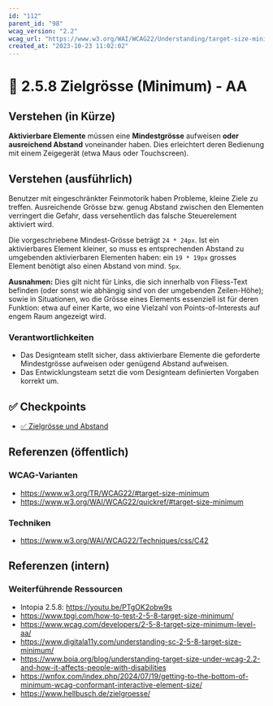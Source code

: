 ```yaml
---
id: "112"
parent_id: "98"
wcag_version: "2.2"
wcag_url: "https://www.w3.org/WAI/WCAG22/Understanding/target-size-minimum.html"
created_at: "2023-10-23 11:02:02"
---
```


# 📜 2.5.8 Zielgrösse (Minimum) - AA

## Verstehen (in Kürze)

**Aktivierbare Elemente** müssen eine **Mindestgrösse** aufweisen **oder ausreichend Abstand** voneinander haben. Dies erleichtert deren Bedienung mit einem Zeigegerät (etwa Maus oder Touchscreen).

## Verstehen (ausführlich)

Benutzer mit eingeschränkter Feinmotorik haben Probleme, kleine Ziele zu treffen. Ausreichende Grösse bzw. genug Abstand zwischen den Elementen verringert die Gefahr, dass versehentlich das falsche Steuerelement aktiviert wird.

Die vorgeschriebene Mindest-Grösse beträgt `24 * 24px`. Ist ein aktivierbares Element kleiner, so muss es entsprechenden Abstand zu umgebenden aktivierbaren Elementen haben: ein `19 * 19px` grosses Element benötigt also einen Abstand von mind. `5px`.

**Ausnahmen:** Dies gilt nicht für Links, die sich innerhalb von Fliess-Text befinden (oder sonst wie abhängig sind von der umgebenden Zeilen-Höhe); sowie in Situationen, wo die Grösse eines Elements essenziell ist für deren Funktion: etwa auf einer Karte, wo eine Vielzahl von Points-of-Interests auf engem Raum angezeigt wird.

### Verantwortlichkeiten

- Das Designteam stellt sicher, dass aktivierbare Elemente die geforderte Mindestgrösse aufweisen oder genügend Abstand aufweisen.
- Das Entwicklungsteam setzt die vom Designteam definierten Vorgaben korrekt um.

## ✅ Checkpoints

- [✅ Zielgrösse und Abstand](zielgroesse-und-abstand)

## Referenzen (öffentlich)

### WCAG-Varianten
- <https://www.w3.org/TR/WCAG22/#target-size-minimum>
- <https://www.w3.org/WAI/WCAG22/quickref/#target-size-minimum>

### Techniken
- <https://www.w3.org/WAI/WCAG22/Techniques/css/C42>

## Referenzen (intern)

### Weiterführende Ressourcen
- Intopia 2.5.8: <https://youtu.be/PTgOK2obw9s>
- <https://www.tpgi.com/how-to-test-2-5-8-target-size-minimum/>
- <https://www.wcag.com/developers/2-5-8-target-size-minimum-level-aa/>
- <https://www.digitala11y.com/understanding-sc-2-5-8-target-size-minimum/>
- <https://www.boia.org/blog/understanding-target-size-under-wcag-2.2-and-how-it-affects-people-with-disabilities>
- <https://wnfox.com/index.php/2024/07/19/getting-to-the-bottom-of-minimum-wcag-conformant-interactive-element-size/>
- <https://www.hellbusch.de/zielgroesse/>
